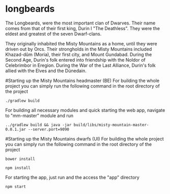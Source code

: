 # longbeards

The Longbeards, were the most important clan of Dwarves. Their name comes from that of their first king, Durin I "The Deathless". They were the eldest and greatest of the seven Dwarf-clans.

They originally inhabited the Misty Mountains as a home, until they were driven out by Orcs. Their strongholds in the Misty Mountains included Khazad-dûm (Moria), their first city, and Mount Gundabad. During the Second Age, Durin's folk entered into friendship with the Noldor of Celebrimbor in Eregion. During the War of the Last Alliance, Durin's folk allied with the Elves and the Dúnedain.

#Starting up the Misty Mountains headmaster (BE)
For building the whole project you can simply run the following command in the root directory of the project
```
./gradlew build
```

For building all necessary modules and quick starting the web app, navigate to "mm-master" module and run
```
../gradlew build && java -jar build/libs/misty-mountain-master-0.0.1.jar --server.port=9090

```
#Starting up the Misty Mountains dwarfs (UI)
For building the whole project you can simply run the following command in the root directory of the project
```
bower install
```
```
npm install
```

For starting the app, just run and the access the "app" directory
```
npm start
```
